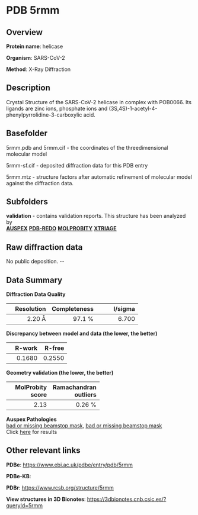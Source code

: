 # PDB 5rmm

## Overview

**Protein name**: helicase

**Organism**: SARS-CoV-2

**Method**: X-Ray Diffraction

## Description

Crystal Structure of the SARS-CoV-2 helicase in complex with POB0066. Its ligands are zinc ions, phosphate ions and (3S,4S)-1-acetyl-4-phenylpyrrolidine-3-carboxylic acid.

## Basefolder

5rmm.pdb and 5rmm.cif - the coordinates of the threedimensional molecular model

5rmm-sf.cif - deposited diffraction data for this PDB entry

5rmm.mtz - structure factors after automatic refinement of molecular model against the diffraction data.

## Subfolders





**validation** - contains validation reports. This structure has been analyzed by <br>[**AUSPEX**](https://github.com/thorn-lab/coronavirus_structural_task_force/tree/master/pdb/helicase/SARS-CoV-2/5rmm/validation/auspex) [**PDB-REDO**](https://github.com/thorn-lab/coronavirus_structural_task_force/tree/master/pdb/helicase/SARS-CoV-2/5rmm/validation/pdb-redo) [**MOLPROBITY**](https://github.com/thorn-lab/coronavirus_structural_task_force/tree/master/pdb/helicase/SARS-CoV-2/5rmm/validation/molprobity) [**XTRIAGE**](https://github.com/thorn-lab/coronavirus_structural_task_force/blob/master/pdb/helicase/SARS-CoV-2/5rmm/validation/Xtriage_output.log)  



## Raw diffraction data

No public deposition. --<br> 

## Data Summary
**Diffraction Data Quality**

|   | Resolution | Completeness| I/sigma |
|---|-------------:|----------------:|--------------:|
|   |2.20 Å|97.1  %|<img width=50/>6.700|

**Discrepancy between model and data (the lower, the better)**

|   | **R-work**| **R-free**   
|---|-------------:|----------------:|           
||  0.1680|  0.2550|

**Geometry validation (the lower, the better)**

|   |**MolProbity<br>score**| **Ramachandran<br>outliers** 
|---|-------------:|----------------:|
||  2.13|  0.26 %|

**Auspex Pathologies**<br> [bad or missing beamstop mask](https://www.auspex.de/pathol/#2), [bad or missing beamstop mask](https://www.auspex.de/pathol/#2)<br>Click [here](https://github.com/thorn-lab/coronavirus_structural_task_force/blob/master/pdb/helicase/SARS-CoV-2/5rmm/validation/auspex/5rmm_auspex_comments.txt)  for results

 



## Other relevant links 
**PDBe**:  https://www.ebi.ac.uk/pdbe/entry/pdb/5rmm

**PDBe-KB**:  
 
**PDBr**: https://www.rcsb.org/structure/5rmm 

**View structures in 3D Bionotes**: https://3dbionotes.cnb.csic.es/?queryId=5rmm

